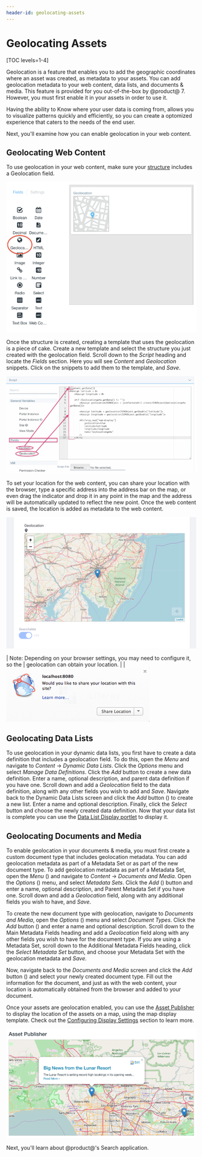 ```yaml
---
header-id: geolocating-assets
---
```


# Geolocating Assets

[TOC levels=1-4]

Geolocation is a feature that enables you to add the geographic coordinates 
where an asset was created, as metadata to your assets. You can add geolocation 
metadata to your web content, data lists, and documents & media. This feature is 
provided for you out-of-the-box by @product@ 7. However, you must first enable 
it in your assets in order to use it.

Having the ability to Know where your user data is coming from, allows you to 
visualize patterns quickly and efficiently, so you can create a optomized 
experience that caters to the needs of the end user.

Next, you'll examine how you can enable geolocation in your web content.

## Geolocating Web Content

To use geolocation in your web content, make sure your [structure](/docs/7-0/user/-/knowledge_base/u/designing-uniform-content) 
includes a Geolocation field.

![Figure 1: Add a geolocation field to your structure to enable geolocation in your web content.](../../../images/geo-structure.png)

Once the structure is created, creating a template that uses the geolocation is 
a piece of cake. Create a new template and select the structure you just created 
with the geolocation field. Scroll down to the *Script* heading and locate the 
*Fields* section. Here you will see *Content* and *Geolocation* snippets. Click 
on the snippets to add them to the template, and *Save*.

![Figure 2: Add the Content and Geolocation snippets to quickly create your web content template.](../../../images/web-content-geolocation-template.png)

To set your location for the web content, you can share your location with the 
browser, type a specific address into the address bar on the map, or even drag 
the indicator and drop it in any point in the map and the address will be 
automatically updated to reflect the new point. Once the web content is saved, 
the location is added as metadata to the web content.

![Figure 3: You can enter your location in the address bar, move the indicator to a location, or share your location with the browser.](../../../images/web-content-geo-create.png)

| Note: Depending on your browser settings, you may need to configure it, so the
| geolocation can obtain your location.
| 
| ![Figure 4: Make sure your browser is configured to share your location.](../../../images/share-location-dialog.png)

## Geolocating Data Lists

To use geolocation in your dynamic data lists, you first have to create a data
definition that includes a geolocation field. To do this, open the *Menu* and 
navigate to *Content* &rarr; *Dynamic Data Lists*. Click the *Options* menu and
select *Manage Data Definitions*. Click the *Add* button to create a new data
definition. Enter a name, optional description, and parent data definition if 
you have one. Scroll down and add a *Geolocation* field to the data definition,
along with any other fields you wish to add and *Save*. Navigate back to the 
Dynamic Data Lists screen and click the *Add* button () to create a new list.
Enter a name and optional description. Finally, click the *Select* button and 
choose the newly created data definition. Now that your data list is complete
you can use the [Data List Display portlet](/docs/7-0/user/-/knowledge_base/u/creating-data-lists) 
to display it.

## Geolocating Documents and Media

To enable geolocation in your documents & media, you must first create a custom
document type that includes geolocation metadata. You can add geolocation
metadata as part of a Metadata Set or as part of the new document type. To add 
geolocation metadata as part of a Metadata Set, open the *Menu* () and navigate 
to *Content* &rarr; *Documents and Media*. Open the *Options* () menu, and 
select *Metadata Sets*. Click the *Add* () button and enter a name, optional 
description, and Parent Metadata Set if you have one. Scroll down and add a 
*Geolocation* field, along with any additional fields you wish to have, and 
*Save*.

To create the new document type with geolocation, navigate to 
*Documents and Media*, open the *Options* () menu and select *Document Types*. 
Click the *Add* button () and enter a name and optional description. Scroll down 
to the Main Metadata Fields heading and add a *Geolocation* field along with any 
other fields you wish to have for the document type. If you are using a Metadata 
Set, scroll down to the Additional Metadata Fields heading, click the 
*Select Metadata Set* button, and choose your Metadata Set with the 
geolocation metadata and *Save*.

Now, navigate back to the *Documents and Media* screen and click the *Add*
button () and select your newly created document type. Fill out the information
for the document, and just as with the web content, your location is
automatically obtained from the browser and added to your document.

Once your assets are geolocation enabled, you can use the [Asset Publisher](/docs/7-0/user/-/knowledge_base/u/publishing-assets) 
to display the location of the assets on a map, using the map display template.
Check out the [Configuring Display Settings](/docs/6-2/user/-/knowledge_base/u/using-the-asset-publisher#configuring-display-settings)
section to learn more.

![Figure 5: The Asset Publisher can display your geolocated assets on a map.](../../../images/geo-map.png)

Next, you'll learn about @product@'s Search application.
